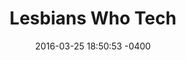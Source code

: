 ---
layout: post
title:  "Lesbians Who Tech"
date:   2016-03-25 18:50:53 -0400
categories: member
name: Lesbians Who Tech
description: Lesbians Who Tech is a community of queer women in and around tech (and the people who love them). 
logo: icons/lesbianswhotech.png
link: http://lesbianswhotech.org/
twitter: lesbiantech
---
